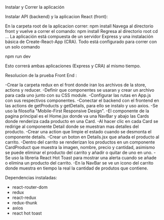 Instalar y Correr la aplicación

Instalar API (backend) y la aplicacion React (front):

En la carpeta root de la aplicacion correr: npm install
Navega al directorio front y vuelve a correr el comando: npm install
Regresa al directorio root cd ...
La aplicación está compuesta de un servidor Express y una instalación básica de Create-React-App (CRA). Todo está configurado para correr con un solo comando

npm run dev

Esto correrá ambas aplicaciones (Express y CRA) al mismo tiempo.



Resolucion de la prueba Front End :

-Crear la carpeta redux en el front donde iran los archivos de la store, actions y reducer.
-Definir que componentes se usaran y crear un archivo para cada uno junto con su CSS module.
-Configurar las rutas en App.js con sus respectivos componentes.
-Conectar el backend con el frontend en las actions de getProducts y getDetails, para ello se instalo y uso axios.
-Se uso la filosofía "Mobile-First Responsive Design".
-El componente de la pagina principal es el Home.jsx donde va una NavBar y abajo las Cards donde renderiza cada producto en una Card.
-Al hacer clic en cada Card se redirige al componente Detail donde se muestran mas detalles del producto.
-Crear una action que limpie el estado cuando se desmonta el componente details.
-Crear un boton en Details.jsx que añada el producto al carrito.
-Dentro del carrito se renderizan los productos en un componente CardProduct que muestra la imagen, nombre, precio y cantidad, asimismo se puede eliminar el producto del carrito y añadir o quitar de uno en uno.
-Se uso la libreria React Hot Toast para mostrar una alerta cuando se añade o elimina un producto del carrito.
-En la NavBar se ve un icono del carrito donde muestra en tiempo la real la cantidad de produtos que contiene.


Dependencias instaladas:

- react-router-dom
- redux
- react-redux
- redux-thunk
- axios
- react hot toast